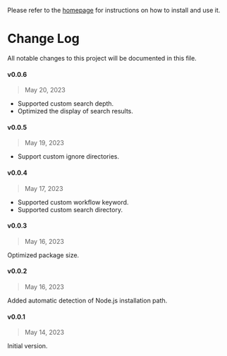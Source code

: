 Please refer to the [homepage](https://github.com/toFrankie/alfred-open-with-vscode#readme) for instructions on how to install and use it.

# Change Log

All notable changes to this project will be documented in this file.

#### v0.0.6

> May 20, 2023

- Supported custom search depth.
- Optimized the display of search results.

#### v0.0.5

> May 19, 2023

- Support custom ignore directories.

#### v0.0.4

> May 17, 2023

- Supported custom workflow keyword.
- Supported custom search directory.

#### v0.0.3

> May 16, 2023

Optimized package size.

#### v0.0.2

> May 16, 2023

Added automatic detection of Node.js installation path.

#### v0.0.1

> May 14, 2023

Initial version.
